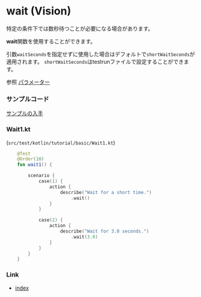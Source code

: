 # wait (Vision)

特定の条件下では数秒待つことが必要になる場合があります。

**wait**関数を使用することができます。

引数`waitSeconds`を指定せずに使用した場合はデフォルトで`shortWaitSeconds`が適用されます。
`shortWaitSeconds`はtestrunファイルで設定することができます。

参照 [パラメーター](../../../common/parameter/parameters_ja.md)

### サンプルコード

[サンプルの入手](../../getting_samples_ja.md)

### Wait1.kt

(`src/test/kotlin/tutorial/basic/Wait1.kt`)

```kotlin
    @Test
    @Order(10)
    fun wait1() {

        scenario {
            case(1) {
                action {
                    describe("Wait for a short time.")
                        .wait()
                }
            }

            case(2) {
                action {
                    describe("Wait for 3.0 seconds.")
                        .wait(3.0)
                }
            }
        }
    }
```

### Link

- [index](../../../index_ja.md)
